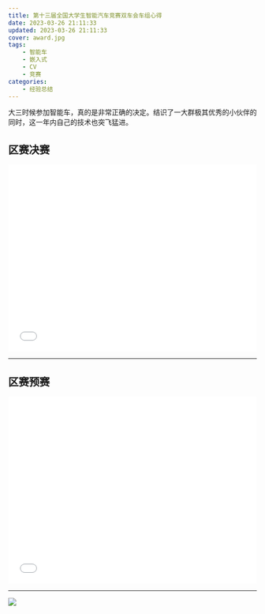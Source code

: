 ```yaml
---
title: 第十三届全国大学生智能汽车竞赛双车会车组心得
date: 2023-03-26 21:11:33
updated: 2023-03-26 21:11:33
cover: award.jpg
tags:
    - 智能车
    - 嵌入式
    - CV
    - 竞赛
categories:
    - 经验总结
---
```


大三时候参加智能车，真的是非常正确的决定。结识了一大群极其优秀的小伙伴的同时，这一年内自己的技术也突飞猛进。

## 区赛决赛
<div style="position: relative; width: 100%; height: 0; padding-bottom: 75%;"><iframe 
src="//player.bilibili.com/player.html?aid=781677225&bvid=BV1224y17754&cid=1071942468&page=1&autoplay=false" 
scrolling="no" border="0" frameborder="no" framespacing="0" allowfullscreen="true" 
style="position: absolute; width: 100%; height: 100%; left: 0; top: 0;"> </iframe></div>

----------------------------

## 区赛预赛
<div style="position: relative; width: 100%; height: 0; padding-bottom: 75%;"><iframe 
src="//player.bilibili.com/player.html?aid=781677225&bvid=BV1224y17754&cid=1071943376&page=2&autoplay=false"
scrolling="no" border="0" frameborder="no" framespacing="0" allowfullscreen="true" 
style="position: absolute; width: 100%; height: 100%; left: 0; top: 0;"> </iframe></div>

----------------------------

![](award.jpg)
